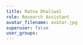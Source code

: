 ```yaml
---
title: Ratna Dhaliwal
role: Research Assistant
avatar_filename: avatar.jpg
superuser: false
user_groups:
---
```

